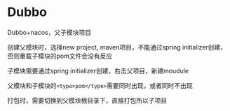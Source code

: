 # Dubbo
Dubbo+nacos，父子模块项目

创建父模块时，选择new project, maven项目，不能通过spring initializer创建，否则重载子模块的pom文件会没有反应

子模块需要通过spring initializer创建，右击父项目，新建moudule

父模块和子模块的```<type>pom</type>```需要同时出现，或者同时不出现

打包时，需要切换到父模块根目录下，直接打包所以子项目
